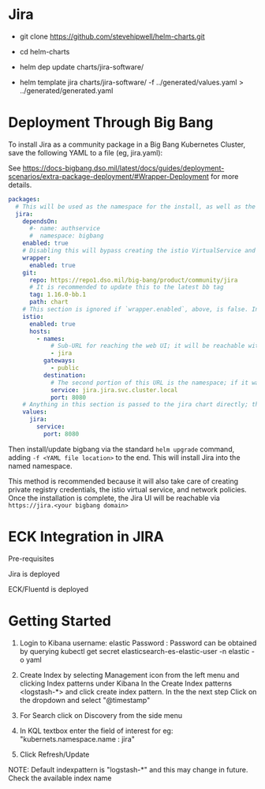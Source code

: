 # Jira

* git clone https://github.com/stevehipwell/helm-charts.git

* cd helm-charts

* helm dep update charts/jira-software/

* helm template jira charts/jira-software/ -f ../generated/values.yaml > ../generated/generated.yaml


# Deployment Through Big Bang

To install Jira as a community package in a Big Bang Kubernetes Cluster, save the following YAML to a file (eg, jira.yaml):

See https://docs-bigbang.dso.mil/latest/docs/guides/deployment-scenarios/extra-package-deployment/#Wrapper-Deployment for more details.

```yaml
packages:
  # This will be used as the namespace for the install, as well as the name of the helm release. If this is changed, the destination service (below) needs to also be changed.
  jira:
    dependsOn:
      #- name: authservice
      #  namespace: bigbang
    enabled: true
    # Disabling this will bypass creating the istio VirtualService and NetworkPolicies.
    wrapper:
      enabled: true
    git:
      repo: https://repo1.dso.mil/big-bang/product/community/jira
      # It is recommended to update this to the latest bb tag
      tag: 1.16.0-bb.1
      path: chart
    # This section is ignored if `wrapper.enabled`, above, is false. In this case, creation of an ingress for web access is left as an exercise for the reader.
    istio:
      enabled: true
      hosts:
        - names:
            # Sub-URL for reaching the web UI; it will be reachable with this, plus your bigbang domain, eg, jira.bigbang.dev.
            - jira
          gateways:
            - public
          destination:
            # The second portion of this URL is the namespace; if it was changed above, it needs to be changed here as well.
            service: jira.jira.svc.cluster.local
            port: 8080
    # Anything in this section is passed to the jira chart directly; this allows all of your bigbang configuration to be in a single place.
    values:
      jira:
        service:
          port: 8080

```

Then install/update bigbang via the standard `helm upgrade` command, adding `-f <YAML file location>` to the end. This will install Jira into the named namespace. 

This method is recommended because it will also take care of creating private registry credentials, the istio virtual service, and network policies. Once the installation is complete, the Jira UI will be reachable via `https://jira.<your bigbang domain>`


# ECK Integration in JIRA

Pre-requisites

Jira is deployed

ECK/Fluentd is deployed

# Getting Started

1. Login to Kibana
    username: elastic
    Password : <password> 
    Password can be obtained by querying kubectl get secret elasticsearch-es-elastic-user -n elastic -o yaml

2. Create Index by  selecting Management icon from the left menu and  clicking Index patterns under Kibana
    In the Create Index patterns <logstash-*> and click create index pattern.
    In the the next step Click on the dropdown and select "@timestamp"

 3. For Search click on Discovery from the side menu
 
 4. In KQL textbox enter the  field of interest for eg:  "kubernets.namespace.name : jira"
 
 5. Click Refresh/Update
 

NOTE: Default indexpattern is "logstash-*" and this may change in future. Check the available index name 

